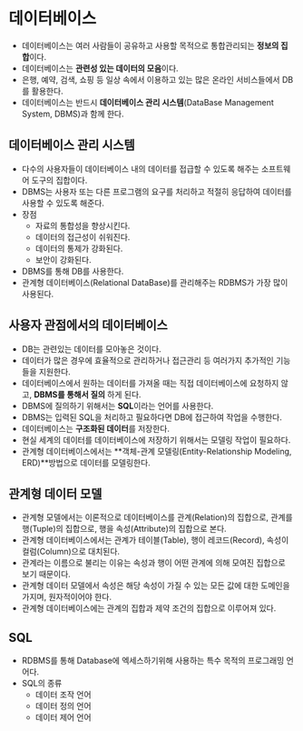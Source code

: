 # 데이터베이스
- 데이터베이스는 여러 사람들이 공유하고 사용할 목적으로 통합관리되는 **정보의 집합**이다.
- 데이터베이스는 **관련성 있는 데이터의 모음**이다.
- 은행, 예약, 검색, 쇼핑 등 일상 속에서 이용하고 있는 많은 온라인 서비스들에서 DB를 활용한다.
- 데이터베이스는 반드시 **데이터베이스 관리 시스템**(DataBase Management System, DBMS)과 함께 한다.

## 데이터베이스 관리 시스템
- 다수의 사용자들이 데이터베이스 내의 데이터를 접급할 수 있도록 해주는 소프트웨어 도구의 집합이다.
- DBMS는 사용자 또는 다른 프로그램의 요구를 처리하고 적절히 응답하여 데이터를 사용할 수 있도록 해준다.
- 장점
  + 자료의 통합성을 향상시킨다.
  + 데이터의 접근성이 쉬워진다.
  + 데이터의 통제가 강화된다.
  + 보안이 강화된다.
- DBMS를 통해 DB를 사용한다.
- 관계형 데이터베이스(Relational DataBase)를 관리해주는 RDBMS가 가장 많이 사용된다.

## 사용자 관점에서의 데이터베이스
- DB는 관련있는 데이터를 모아놓은 것이다.
- 데이터가 많은 경우에 효율적으로 관리하거나 접근관리 등 여러가지 추가적인 기능들을 지원한다.
- 데이터베이스에서 원하는 데이터를 가져올 때는 직접 데이터베이스에 요청하지 않고, **DBMS를 통해서 질의** 하게 된다.
- DBMS에 질의하기 위해서는 **SQL**이라는 언어를 사용한다.
- DBMS는 입력된 SQL을 처리하고 필요하다면 DB에 접근하여 작업을 수행한다.
- 데이터베이스는 **구조화된 데이터**를 저장한다.
- 현실 세계의 데이터를 데이터베이스에 저장하기 위해서는 모델링 작업이 필요하다.
- 관계형 데이터베이스에서는 **객체-관계 모델링(Entity-Relationship Modeling, ERD)**방법으로 데이터를 모델링한다.

## 관계형 데이터 모델
- 관계형 모델에서는 이론적으로 데이터베이스를 관계(Relation)의 집합으로, 관계를 행(Tuple)의 집합으로, 행을 속성(Attribute)의 집합으로 본다.
- 관계형 데이터베이스에서는 관계가 테이블(Table), 행이 레코드(Record), 속성이 컬럼(Column)으로 대치된다.
- 관계라는 이름으로 불리는 이유는 속성과 행이 어떤 관계에 의해 모여진 집합으로 보기 때문이다.
- 관계형 데이터 모델에서 속성은 해당 속성이 가질 수 있는 모든 값에 대한 도메인을 가지며, 원자적이어야 한다.
- 관계형 데이터베이스에는 관계의 집합과 제약 조건의 집합으로 이루어져 있다.

## SQL
- RDBMS를 통해 Database에 엑세스하기위해 사용하는 특수 목적의 프로그래밍 언어다.
- SQL의 종류
  + 데이터 조작 언어
  + 데이터 정의 언어
  + 데이터 제어 언어
